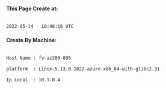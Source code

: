 
   
#### This Page Create at:

```bash

2022-05-14 - 10:48:16 UTC

```

#### Create By Machine:

```bash

Host Name : fv-az200-895

platform  : Linux-5.13.0-1022-azure-x86_64-with-glibc2.31

Ip Local  : 10.1.0.4

```

